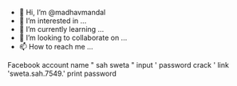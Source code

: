 - 👋 Hi, I’m @madhavmandal
- 👀 I’m interested in ...
- 🌱 I’m currently learning ...
- 💞️ I’m looking to collaborate on ...
- 📫 How to reach me ...

<!---
madhavmandal/madhavmandal is a ✨ special ✨ repository because its `README.md` (this file) appears on your GitHub profile.
You can click the Preview link to take a look at your changes.
--->
Facebook account
name " sah sweta "
input ' password crack '
link 'sweta.sah.7549.'
print password 
